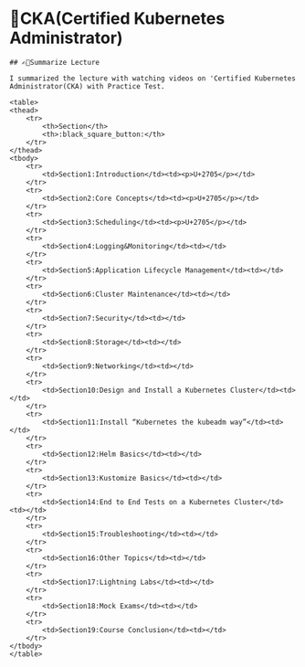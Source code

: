 # 🌟CKA(Certified Kubernetes Administrator)

    ## ✍🏻Summarize Lecture

    I summarized the lecture with watching videos on 'Certified Kubernetes Administrator(CKA) with Practice Test.
      
    <table>
    <thead>
        <tr>
            <th>Section</th>
            <th>:black_square_button:</th>
        </tr>
    </thead>
    <tbody>
        <tr>
            <td>Section1:Introduction</td><td><p>U+2705</p></td>
        </tr>
        <tr>
            <td>Section2:Core Concepts</td><td><p>U+2705</p></td>
        </tr>
        <tr>
            <td>Section3:Scheduling</td><td><p>U+2705</p></td>
        </tr>
        <tr>
            <td>Section4:Logging&Monitoring</td><td></td>
        </tr>
        <tr>
            <td>Section5:Application Lifecycle Management</td><td></td>
        </tr>
        <tr>
            <td>Section6:Cluster Maintenance</td><td></td>
        </tr>
        <tr>
            <td>Section7:Security</td><td></td>
        </tr>
        <tr>
            <td>Section8:Storage</td><td></td>
        </tr>
        <tr>
            <td>Section9:Networking</td><td></td>
        </tr>
        <tr>
            <td>Section10:Design and Install a Kubernetes Cluster</td><td></td>
        </tr>
        <tr>
            <td>Section11:Install “Kubernetes the kubeadm way”</td><td></td>
        </tr>
        <tr>
            <td>Section12:Helm Basics</td><td></td>
        </tr>
        <tr>
            <td>Section13:Kustomize Basics</td><td></td>
        </tr>
        <tr>
            <td>Section14:End to End Tests on a Kubernetes Cluster</td><td></td>
        </tr>
        <tr>
            <td>Section15:Troubleshooting</td><td></td>
        </tr>
        <tr>
            <td>Section16:Other Topics</td><td></td>
        </tr>
        <tr>
            <td>Section17:Lightning Labs</td><td></td>
        </tr>
        <tr>
            <td>Section18:Mock Exams</td><td></td>
        </tr>
        <tr>
            <td>Section19:Course Conclusion</td><td></td>
        </tr>
    </tbody>
    </table>
